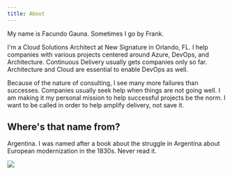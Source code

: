 ```yaml
---
title: About
---
```

My name is Facundo Gauna. Sometimes I go by Frank. 

I'm a Cloud Solutions Architect at New Signature in Orlando, FL. I help companies with various projects centered around Azure, DevOps, and Architecture. Continuous Delivery usually gets companies only so far. Architecture and Cloud are essential to enable DevOps as well. 

Because of the nature of consulting, I see many more failures than successes. Companies usually seek help when things are not going well. 
I am making it my personal mission to help successful projects be the norm. I want to be called in order to help amplify delivery, not save it.

## Where's that name from?

Argentina. I was named after a book about the struggle in Argentina about European modernization in the 1830s. Never read it.

![]({{site.baseurl}}/assets/images/facundo.jpg)
